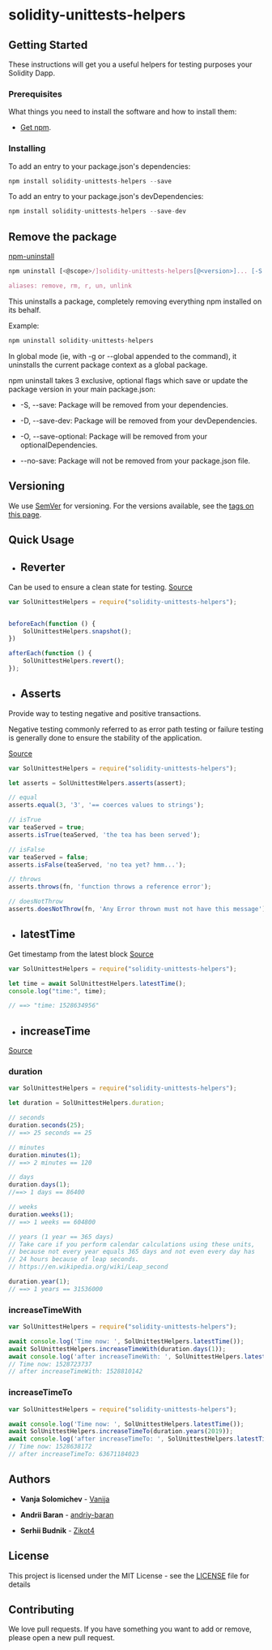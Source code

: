 # solidity-unittests-helpers

## Getting Started

These instructions will get you a useful helpers for testing purposes your Solidity Dapp.

### Prerequisites

What things you need to install the software and how to install them:

* [Get npm](https://www.npmjs.com/get-npm).

### Installing

To add an entry to your package.json's dependencies:

```javascript
npm install solidity-unittests-helpers --save
```

To add an entry to your package.json's devDependencies:

```javascript
npm install solidity-unittests-helpers --save-dev
```

## Remove the package

[npm-uninstall](https://docs.npmjs.com/cli/uninstall)

```javascript
npm uninstall [<@scope>/]solidity-unittests-helpers[@<version>]... [-S|--save|-D|--save-dev|-O|--save-optional|--no-save]

aliases: remove, rm, r, un, unlink
```

This uninstalls a package, completely removing everything npm installed on its behalf.

Example:
```javascript
npm uninstall solidity-unittests-helpers
```

In global mode (ie, with -g or --global appended to the command), it uninstalls the current package context as a global package.

npm uninstall takes 3 exclusive, optional flags which save or update the package version in your main package.json:

* -S, --save: Package will be removed from your dependencies.

* -D, --save-dev: Package will be removed from your devDependencies.

* -O, --save-optional: Package will be removed from your optionalDependencies.

* --no-save: Package will not be removed from your package.json file.

## Versioning

We use [SemVer](http://semver.org/) for versioning. For the versions available, see the [tags on this page](https://www.npmjs.com/package/solidity-unittests-helpers).

## Quick Usage

* ## Reverter
Can be used to ensure a clean state for testing. [Source](https://github.com/andriy-baran/solidity-unittests-helpers/blob/master/lib/reverter.js)

```javascript
var SolUnittestHelpers = require("solidity-unittests-helpers");


beforeEach(function () {
    SolUnittestHelpers.snapshot();
})

afterEach(function () {
    SolUnittestHelpers.revert();
});
```

* ## Asserts

Provide way to testing negative and positive transactions.

Negative testing commonly referred to as error path testing or failure testing is generally done to ensure the stability of the application.

[Source](https://github.com/andriy-baran/solidity-unittests-helpers/blob/master/lib/asserts.js)
```javascript
var SolUnittestHelpers = require("solidity-unittests-helpers");

let asserts = SolUnittestHelpers.asserts(assert);

// equal
asserts.equal(3, '3', '== coerces values to strings');

// isTrue
var teaServed = true;
asserts.isTrue(teaServed, 'the tea has been served');

// isFalse
var teaServed = false;
asserts.isFalse(teaServed, 'no tea yet? hmm...');

// throws
asserts.throws(fn, 'function throws a reference error');

// doesNotThrow
asserts.doesNotThrow(fn, 'Any Error thrown must not have this message');

```


* ## latestTime

Get timestamp from the latest block [Source](https://github.com/andriy-baran/solidity-unittests-helpers/blob/master/lib/latestTime.js)

```javascript
var SolUnittestHelpers = require("solidity-unittests-helpers");

let time = await SolUnittestHelpers.latestTime();
console.log("time:", time);

// ==> "time: 1528634956"
```

* ## increaseTime

[Source](https://github.com/andriy-baran/solidity-unittests-helpers/blob/master/lib/increaseTime.js)

### duration

```javascript
var SolUnittestHelpers = require("solidity-unittests-helpers");

let duration = SolUnittestHelpers.duration;

// seconds
duration.seconds(25);
// ==> 25 seconds == 25

// minutes
duration.minutes(1);
// ==> 2 minutes == 120

// days
duration.days(1);
//==> 1 days == 86400

// weeks
duration.weeks(1);
// ==> 1 weeks == 604800

// years (1 year == 365 days)
// Take care if you perform calendar calculations using these units,
// because not every year equals 365 days and not even every day has
// 24 hours because of leap seconds.
// https://en.wikipedia.org/wiki/Leap_second

duration.year(1);
// ==> 1 years == 31536000

```

### increaseTimeWith

```javascript
var SolUnittestHelpers = require("solidity-unittests-helpers");

await console.log('Time now: ', SolUnittestHelpers.latestTime());
await SolUnittestHelpers.increaseTimeWith(duration.days(1));
await console.log('after increaseTimeWith: ', SolUnittestHelpers.latestTime());
// Time now: 1528723737
// after increaseTimeWith: 1528810142
```

### increaseTimeTo

```javascript
var SolUnittestHelpers = require("solidity-unittests-helpers");

await console.log('Time now: ', SolUnittestHelpers.latestTime());
await SolUnittestHelpers.increaseTimeTo(duration.years(2019));
await console.log('after increaseTimeTo: ', SolUnittestHelpers.latestTime());
// Time now: 1528638172
// after increaseTimeTo: 63671184023
```

## Authors

* **Vanja Solomichev** - [Vanija](https://github.com/VanijaDev)

* **Andrii Baran** - [andriy-baran](https://github.com/andriy-baran)

* **Serhii Budnik** - [Zikot4](https://github.com/Zikot4)


## License

This project is licensed under the MIT License - see the [LICENSE](https://github.com/andriy-baran/solidity-unittests-helpers/blob/master/LICENSE) file for details

## Contributing

We love pull requests. If you have something you want to add or remove, please open a new pull request.